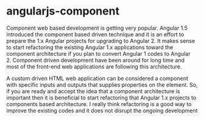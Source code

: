 # angularjs-component
Component web based development is getting very popular. Angular 1.5 introduced the component based driven technique and it is an effort to prepare the 1.x Angular projects for upgrading to Angular 2. It makes sense to start refactoring the existing Angular 1.x applications toward the component architecture if you plan to convert Angular 1 codes to Angular 2. Component driven development have been around for long time and most of the front-end web applications are following this architecture. 

A custom driven HTML web application can be considered a component with specific inputs and outputs that supplies properties on the element. So, if you are ready and accept the idea that a component architecture is important then it is beneficial to start refactoring that Angular 1.x projects to components based architecture. I really think refactoring is a good way to improve the existing codes and it does not disrupt the ongoing development